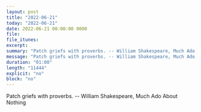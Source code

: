 ```yaml
---
layout: post
title: "2022-06-21"
today: "2022-06-21"
date: 2022-06-21 00:00:00 0000
file:
file_itunes:
excerpt:
summary: "Patch griefs with proverbs. -- William Shakespeare, Much Ado About Nothing "
message: "Patch griefs with proverbs. -- William Shakespeare, Much Ado About Nothing "
duration: "01:00"
length: "11444"
explicit: "no"
block: "no"
---
```

Patch griefs with proverbs. -- William Shakespeare, Much Ado About Nothing 

